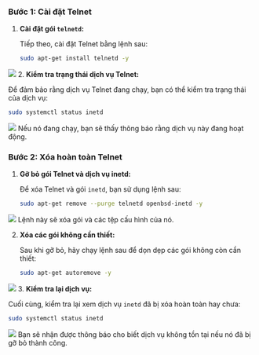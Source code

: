 
### Bước 1: Cài đặt Telnet
1. **Cài đặt gói `telnetd`:**

   Tiếp theo, cài đặt Telnet bằng lệnh sau:

   ```bash
   sudo apt-get install telnetd -y
   ```
![](https://img001.prntscr.com/file/img001/azsvXQiBRjm3kAyh_70JYw.png)
2. **Kiểm tra trạng thái dịch vụ Telnet:**

   Để đảm bảo rằng dịch vụ Telnet đang chạy, bạn có thể kiểm tra trạng thái của dịch vụ:

   ```bash
   sudo systemctl status inetd
   ```
![](https://img001.prntscr.com/file/img001/jIZMob8HSY-7iK70_CRGQQ.png)
   Nếu nó đang chạy, bạn sẽ thấy thông báo rằng dịch vụ này đang hoạt động.

### Bước 2: Xóa hoàn toàn Telnet

1. **Gỡ bỏ gói Telnet và dịch vụ inetd:**

   Để xóa Telnet và gói `inetd`, bạn sử dụng lệnh sau:

   ```bash
   sudo apt-get remove --purge telnetd openbsd-inetd -y
   ```

![](https://img001.prntscr.com/file/img001/jIZMob8HSY-7iK70_CRGQQ.png)
   Lệnh này sẽ xóa gói và các tệp cấu hình của nó.

2. **Xóa các gói không cần thiết:**

   Sau khi gỡ bỏ, hãy chạy lệnh sau để dọn dẹp các gói không còn cần thiết:

   ```bash
   sudo apt-get autoremove -y
   ```

![](https://img001.prntscr.com/file/img001/3X0mYtZBRCSILCNA72FSWg.png)
3. **Kiểm tra lại dịch vụ:**

   Cuối cùng, kiểm tra lại xem dịch vụ `inetd` đã bị xóa hoàn toàn hay chưa:

   ```bash
   sudo systemctl status inetd
   ```

![](https://img001.prntscr.com/file/img001/4nAS_233TVSa9ULwgxdSlQ.png)
   Bạn sẽ nhận được thông báo cho biết dịch vụ không tồn tại nếu nó đã bị gỡ bỏ thành công.


